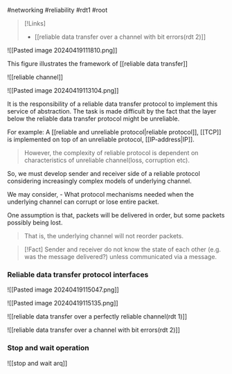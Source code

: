 
#networking #reliability #rdt1 #root 

>[!Links]
>- [[reliable data transfer over a channel with bit errors(rdt 2)]]

![[Pasted image 20240419111810.png]]

This figure illustrates the framework of [[reliable data transfer]]

![[reliable channel]]


![[Pasted image 20240419113104.png]]

It is the responsibility of a reliable data transfer protocol to implement this service of abstraction.
The task is made difficult by the fact that the layer below the reliable data transfer protocol might be unreliable.

For example: A [[reliable and unreliable protocol|reliable protocol]], [[TCP]] is implemented on top of an unreliable protocol, [[IP-address|IP]].

>However, the complexity of reliable protocol is dependent on characteristics of unreliable channel(loss, corruption etc).

So, we must develop sender and receiver side of a reliable protocol considering increasingly complex models of underlying channel.

We may consider,
	- What protocol mechanisms needed when the underlying channel can corrupt or lose entire packet.

One assumption is that, packets will be delivered in order, but some packets possibly being lost.
>That is, the underlying channel will not reorder packets.

>[!Fact]
>Sender and receiver do not know the state of each other (e.g. was the message delivered?) unless communicated via a message.


### Reliable data transfer protocol interfaces
![[Pasted image 20240419115047.png]]

![[Pasted image 20240419115135.png]]

![[reliable data transfer over a perfectly reliable channel(rdt 1)]]

![[reliable data transfer over a channel with bit errors(rdt 2)]]


### Stop and wait operation
![[stop and wait arq]]